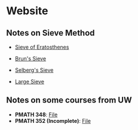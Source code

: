 # Website

## Notes on Sieve Method

- [Sieve of Eratosthenes](/Eratosthenes.pdf)

- [Brun's Sieve](/Brun.pdf)

- [Selberg's Sieve](/Sieve/Selberg.pdf)

- [Large Sieve](/Large.pdf)

## Notes on some courses from UW

- **PMATH 348**: [File](/Notes/pm348.pdf)
- **PMATH 352 (Incomplete)**: [File](/Notes/pm352.pdf)
